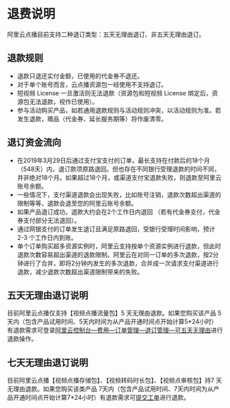 # 退费说明

阿里云点播目前支持二种退订类型：五天无理由退订、非五天无理由退订。

## 退款规则

-   退款只退还实付金额，已使用的代金券不退还。
-   对于单个账号而言，云点播资源包一经使用不支持退订。
-   短视频 License 一旦激活则无法退款（资源包和短视频 License 绑定后，资源包无法退款，视作已使用）。
-   参与活动购买产品，如若通用退款规则与活动规则冲突，以活动规则为准。若发生退款，赠品（代金券、延长服务期等）将作废清零。

## 退订资金流向

-   在2019年3月29日后通过支付宝支付的订单，最长支持在付款后的18个月（548天）内，退订款项原路退回。但也存在不同银行受理退款的时间不同，并非绝对18个月。如果超过18个月，或渠道支付宝退款失败，则退款至阿里云账号余额。
-   一些情况下，支付渠道退款会出现失败，比如账号注销，退款次数超出渠道的限制等等，退款会退至您的阿里云账号余额。
-   如果产品退订成功，退款大约会在2个工作日内退回 （若有代金券支付，代金券支付部分无法退回）。
-   通过网银支付的订单发生退订且满足原路退回，受银行受理时间影响，预计 2-3 个工作日内到账。
-   单个订单购买超多资源实例时，阿里云支持按单个资源实例进行退款，但此时退款次数容易超出渠道的退款限制。阿里云在对同一订单的多次退款，按2分钟进行了合并，即将2分钟内发生的多次退款，合并成一次请求支付渠道进行退款，减少退款次数超出渠道限制带来的失败。

## 五天无理由退订说明

目前阿里云点播仅支持【视频点播流量包】5 天无理由退款。如果您购买该产品 5 天内（包含产品试用时间、5天内时间为从产品开通时间点开始计算5\*24小时）有退款需求可登录[阿里云控制台—费用—订单管理—退订管理—可五天无理由](https://usercenter2.aliyun.com/refund/noReasonRefund)进行退款操作。

## 七天无理由退订说明

目前阿里云点播【视频点播存储包】、【视频转码时长包】、【视频点审核包】持7 天无理由退款。如果您购买该类产品 7天内（包含产品试用时间、7天内时间为从产品开通时间点开始计算7\*24小时）有退款需求可[提交工单](https://selfservice.console.aliyun.com/ticket/createIndex?spm=a2c4g.11186623.2.11.75656045CZDiBn)进行退款。

